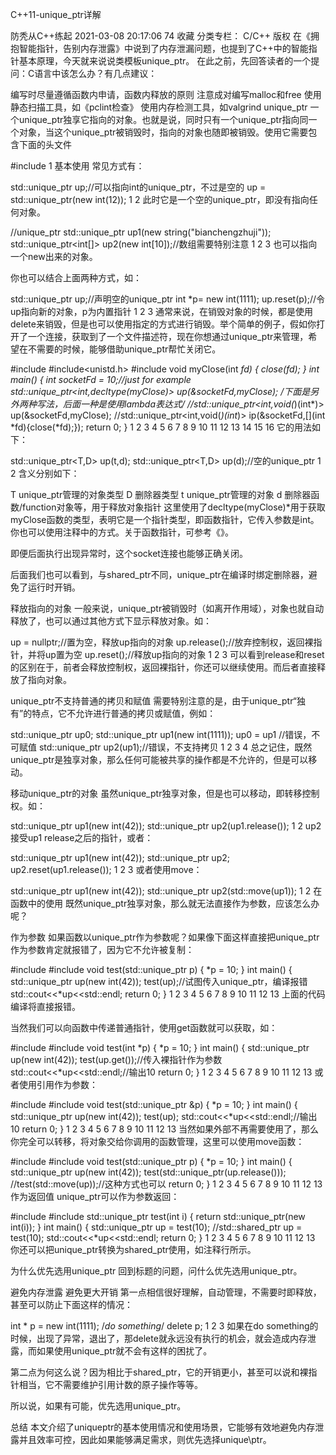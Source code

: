 C++11-unique_ptr详解

防秃从C++练起 2021-03-08 20:17:06  74  收藏
分类专栏： C/C++
版权
在《拥抱智能指针，告别内存泄露》中说到了内存泄漏问题，也提到了C++中的智能指针基本原理，今天就来说说类模板unique_ptr。
在此之前，先回答读者的一个提问：C语言中该怎么办？有几点建议：

编写时尽量遵循函数内申请，函数内释放的原则
注意成对编写malloc和free
使用静态扫描工具，如《pclint检查》
使用内存检测工具，如valgrind
unique_ptr
一个unique_ptr独享它指向的对象。也就是说，同时只有一个unique_ptr指向同一个对象，当这个unique_ptr被销毁时，指向的对象也随即被销毁。使用它需要包含下面的头文件

#include<memory>
1
基本使用
常见方式有：

std::unique_ptr<int> up;//可以指向int的unique_ptr，不过是空的
up = std::unique_ptr<int>(new int(12));
1
2
此时它是一个空的unique_ptr，即没有指向任何对象。

//unique_ptr<T>
std::unique_ptr<string> up1(new string("bianchengzhuji"));
std::unique_ptr<int[]> up2(new int[10]);//数组需要特别注意
1
2
3
也可以指向一个new出来的对象。

你也可以结合上面两种方式，如：

std::unique_ptr<int> up;//声明空的unique_ptr
int *p= new int(1111);
up.reset(p);//令up指向新的对象，p为内置指针
1
2
3
通常来说，在销毁对象的时候，都是使用delete来销毁，但是也可以使用指定的方式进行销毁。举个简单的例子，假如你打开了一个连接，获取到了一个文件描述符，现在你想通过unique_ptr来管理，希望在不需要的时候，能够借助unique_ptr帮忙关闭它。

#include<iostream>
#include<unistd.h>
#include<memory>
void myClose(int *fd)
{
    close(*fd);
}
int main()
{
    int socketFd = 10;//just for example
    std::unique_ptr<int,decltype(myClose)*> up(&socketFd,myClose);
    /*下面是另外两种写法，后面一种是使用lambda表达式*/
    //std::unique_ptr<int,void(*)(int*)> up(&socketFd,myClose);
    //std::unique_ptr<int,void(*)(int*)> ip(&socketFd,[](int *fd){close(*fd);});
    return 0;
}
1
2
3
4
5
6
7
8
9
10
11
12
13
14
15
16
它的用法如下：

std::unique_ptr<T,D> up(t,d);
std::unique_ptr<T,D> up(d);//空的unique_ptr
1
2
含义分别如下：

T unique_ptr管理的对象类型
D 删除器类型
t unique_ptr管理的对象
d 删除器函数/function对象等，用于释放对象指针
这里使用了decltype(myClose)*用于获取myClose函数的类型，表明它是一个指针类型，即函数指针，它传入参数是int。你也可以使用注释中的方式。关于函数指针，可参考《》。

即便后面执行出现异常时，这个socket连接也能够正确关闭。

后面我们也可以看到，与shared_ptr不同，unique_ptr在编译时绑定删除器，避免了运行时开销。

释放指向的对象
一般来说，unique_ptr被销毁时（如离开作用域），对象也就自动释放了，也可以通过其他方式下显示释放对象。如：

up = nullptr;//置为空，释放up指向的对象
up.release();//放弃控制权，返回裸指针，并将up置为空
up.reset();//释放up指向的对象
1
2
3
可以看到release和reset的区别在于，前者会释放控制权，返回裸指针，你还可以继续使用。而后者直接释放了指向对象。

unique_ptr不支持普通的拷贝和赋值
需要特别注意的是，由于unique_ptr“独有”的特点，它不允许进行普通的拷贝或赋值，例如：

std::unique_ptr<int> up0;
std::unique_ptr<int> up1(new int(1111));
up0 = up1 //错误，不可赋值
std::unique_ptr<int> up2(up1);//错误，不支持拷贝
1
2
3
4
总之记住，既然unique_ptr是独享对象，那么任何可能被共享的操作都是不允许的，但是可以移动。

移动unique_ptr的对象
虽然unique_ptr独享对象，但是也可以移动，即转移控制权。如：

std::unique_ptr<int> up1(new int(42));
std::unique_ptr<int> up2(up1.release());
1
2
up2接受up1 release之后的指针，或者：

std::unique_ptr<int> up1(new int(42));
std::unique_ptr<int> up2;
up2.reset(up1.release());
1
2
3
或者使用move：

std::unique_ptr<int> up1(new int(42));
std::unique_ptr<int> up2(std::move(up1));
1
2
在函数中的使用
既然unique_ptr独享对象，那么就无法直接作为参数，应该怎么办呢？

作为参数
如果函数以unique_ptr作为参数呢？如果像下面这样直接把unique_ptr作为参数肯定就报错了，因为它不允许被复制：

#include<iostream>
#include<memory>
void test(std::unique_ptr<int> p)
{
    *p = 10;
}
int main()
{
    std::unique_ptr<int> up(new int(42));
    test(up);//试图传入unique_ptr，编译报错
    std::cout<<*up<<std::endl;
    return 0;
}
1
2
3
4
5
6
7
8
9
10
11
12
13
上面的代码编译将直接报错。

当然我们可以向函数中传递普通指针，使用get函数就可以获取，如：

#include<iostream>
#include<memory>
void test(int *p)
{
    *p = 10;
}
int main()
{
    std::unique_ptr<int> up(new int(42));
    test(up.get());//传入裸指针作为参数
    std::cout<<*up<<std::endl;//输出10
    return 0;
}
1
2
3
4
5
6
7
8
9
10
11
12
13
或者使用引用作为参数：

#include<iostream>
#include<memory>
void test(std::unique_ptr<int> &p)
{
    *p = 10;
}
int main()
{
    std::unique_ptr<int> up(new int(42));
    test(up);
    std::cout<<*up<<std::endl;//输出10
    return 0;
}
1
2
3
4
5
6
7
8
9
10
11
12
13
当然如果外部不再需要使用了，那么你完全可以转移，将对象交给你调用的函数管理，这里可以使用move函数：

#include<iostream>
#include<memory>
void test(std::unique_ptr<int> p)
{
    *p = 10;
}
int main()
{
    std::unique_ptr<int> up(new int(42));
    test(std::unique_ptr<int>(up.release()));
    //test(std::move(up));//这种方式也可以
    return 0;
}
1
2
3
4
5
6
7
8
9
10
11
12
13
作为返回值
unique_ptr可以作为参数返回：

#include<iostream>
#include<memory>
std::unique_ptr<int> test(int i)
{
    return std::unique_ptr<int>(new int(i));
}
int main()
{
    std::unique_ptr<int> up = test(10);
    //std::shared_ptr<int> up = test(10);
    std::cout<<*up<<std::endl;
    return 0;
}
1
2
3
4
5
6
7
8
9
10
11
12
13
你还可以把unique_ptr转换为shared_ptr使用，如注释行所示。

为什么优先选用unique_ptr
回到标题的问题，问什么优先选用unique_ptr。

避免内存泄露
避免更大开销
第一点相信很好理解，自动管理，不需要时即释放，甚至可以防止下面这样的情况：

int * p = new int(1111);
/*do something*/
delete p;
1
2
3
如果在do something的时候，出现了异常，退出了，那delete就永远没有执行的机会，就会造成内存泄露，而如果使用unique_ptr就不会有这样的困扰了。

第二点为何这么说？因为相比于shared_ptr，它的开销更小，甚至可以说和裸指针相当，它不需要维护引用计数的原子操作等等。

所以说，如果有可能，优先选用unique_ptr。

总结
本文介绍了uniqueptr的基本使用情况和使用场景，它能够有效地避免内存泄露并且效率可控，因此如果能够满足需求，则优先选择unique\ptr。